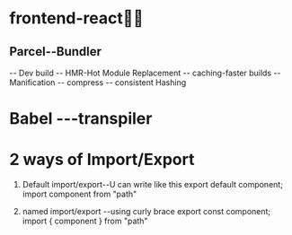 # frontend-react👩‍💻

## Parcel--Bundler
-- Dev build
-- HMR-Hot Module Replacement
-- caching-faster builds
-- Manification
-- compress
-- consistent Hashing
##

# Babel ---transpiler

# 2 ways of Import/Export
1. Default import/export--U can write like this
export default component;
import component from "path"

2. named import/export --using curly brace
export const component;
import  { component } from "path"